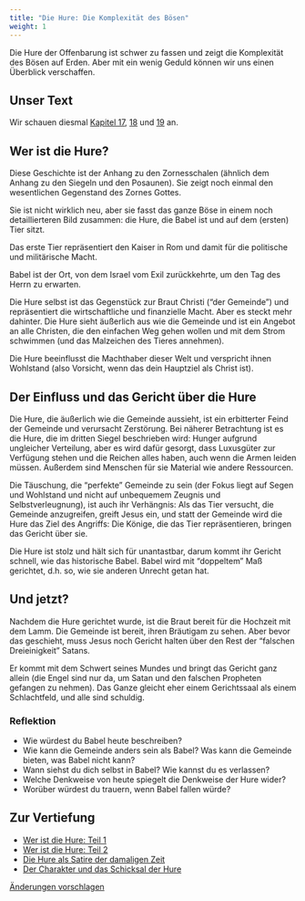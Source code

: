 ```yaml
---
title: "Die Hure: Die Komplexität des Bösen"
weight: 1
---
```



Die Hure der Offenbarung ist schwer zu fassen und zeigt die Komplexität des Bösen auf Erden. Aber mit ein wenig Geduld können wir uns einen Überblick verschaffen.


## Unser Text

<a name="2f15"></a>
Wir schauen diesmal [Kapitel 17](https://www.bibleserver.com/SLT/Offenbarung17), [18](https://www.bibleserver.com/SLT/Offenbarung18) und [19](https://www.bibleserver.com/SLT/Offenbarung19) an.


## Wer ist die Hure?

<a name="a7b2"></a>
Diese Geschichte ist der Anhang zu den Zornesschalen (ähnlich dem Anhang zu den Siegeln und den Posaunen). Sie zeigt noch einmal den wesentlichen Gegenstand des Zornes Gottes.

Sie ist nicht wirklich neu, aber sie fasst das ganze Böse in einem noch detaillierteren Bild zusammen: die Hure, die Babel ist und auf dem (ersten) Tier sitzt.

Das erste Tier repräsentiert den Kaiser in Rom und damit für die politische und militärische Macht.

Babel ist der Ort, von dem Israel vom Exil zurückkehrte, um den Tag des Herrn zu erwarten.

Die Hure selbst ist das Gegenstück zur Braut Christi (“der Gemeinde”) und repräsentiert die wirtschaftliche und finanzielle Macht. Aber es steckt mehr dahinter. Die Hure sieht äußerlich aus wie die Gemeinde und ist ein Angebot an alle Christen, die den einfachen Weg gehen wollen und mit dem Strom schwimmen (und das Malzeichen des Tieres annehmen).

Die Hure beeinflusst die Machthaber dieser Welt und verspricht ihnen Wohlstand (also Vorsicht, wenn das dein Hauptziel als Christ ist).


## Der Einfluss und das Gericht über die Hure

<a name="c64e"></a>
Die Hure, die äußerlich wie die Gemeinde aussieht, ist ein erbitterter Feind der Gemeinde und verursacht Zerstörung. Bei näherer Betrachtung ist es die Hure, die im dritten Siegel beschrieben wird: Hunger aufgrund ungleicher Verteilung, aber es wird dafür gesorgt, dass Luxusgüter zur Verfügung stehen und die Reichen alles haben, auch wenn die Armen leiden müssen. Außerdem sind Menschen für sie Material wie andere Ressourcen.

Die Täuschung, die “perfekte” Gemeinde zu sein (der Fokus liegt auf Segen und Wohlstand und nicht auf unbequemem Zeugnis und Selbstverleugnung), ist auch ihr Verhängnis: Als das Tier versucht, die Gemeinde anzugreifen, greift Jesus ein, und statt der Gemeinde wird die Hure das Ziel des Angriffs: Die Könige, die das Tier repräsentieren, bringen das Gericht über sie.

Die Hure ist stolz und hält sich für unantastbar, darum kommt ihr Gericht schnell, wie das historische Babel. Babel wird mit “doppeltem” Maß gerichtet, d.h. so, wie sie anderen Unrecht getan hat.


## Und jetzt?

<a name="6092"></a>
Nachdem die Hure gerichtet wurde, ist die Braut bereit für die Hochzeit mit dem Lamm. Die Gemeinde ist bereit, ihren Bräutigam zu sehen. Aber bevor das geschieht, muss Jesus noch Gericht halten über den Rest der “falschen Dreieinigkeit” Satans.

Er kommt mit dem Schwert seines Mundes und bringt das Gericht ganz allein (die Engel sind nur da, um Satan und den falschen Propheten gefangen zu nehmen). Das Ganze gleicht eher einem Gerichtssaal als einem Schlachtfeld, und alle sind schuldig.


### Reflektion

<a name="7dcc"></a>
- Wie würdest du Babel heute beschreiben?
- Wie kann die Gemeinde anders sein als Babel? Was kann die Gemeinde bieten, was Babel nicht kann?
- Wann siehst du dich selbst in Babel? Wie kannst du es verlassen?
- Welche Denkweise von heute spiegelt die Denkweise der Hure wider?
- Worüber würdest du trauern, wenn Babel fallen würde?







## Zur Vertiefung

<a name="e2a7"></a>
- [Wer ist die Hure: Teil 1](../../../content/harlot/expl/who-is-the-harlot-babylon-part-1)
- [Wer ist die Hure: Teil 2](../../../content/harlot/expl/who-is-the-harlot-babylon-part-2)
- [Die Hure als Satire der damaligen Zeit](../../../content/harlot/expl/the-whore-in-revelation-a-mocking-of-the-roman-empire)
- [Der Charakter und das Schicksal der Hure](../../../content/harlot/expl/the-character-and-destiny-of-the-harlot)





[Änderungen vorschlagen](https://github.com/revelation-today/revelation-today/blob/main/exampleSite/content/docs/content/harlot/appl/the-harlot-the-complexity-of-evil.de.md)
